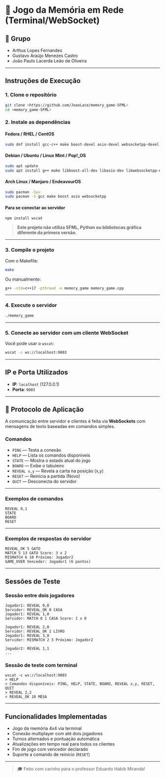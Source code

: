 # 🧠 Jogo da Memória em Rede (Terminal/WebSocket)

## 👥 Grupo

* Arthus Lopes Fernandes
* Gustavo Araújo Menezes Castro
* João Paulo Lacerda Leão de Oliveira

---

## Instruções de Execução

### 1. Clone o repositório

```bash
git clone <https://github.com/JoaoLace/memory_game-SFML>
cd <memory_game-SFML>
```

### 2. Instale as dependências

#### Fedora / RHEL / CentOS

```bash
sudo dnf install gcc-c++ make boost-devel asio-devel websocketpp-devel
```

#### Debian / Ubuntu / Linux Mint / Pop!\_OS

```bash
sudo apt update
sudo apt install g++ make libboost-all-dev libasio-dev libwebsocketpp-dev
```

#### Arch Linux / Manjaro / EndeavourOS

```bash
sudo pacman -Syu
sudo pacman -S gcc make boost asio websocketpp
```

#### Para se conectar ao servidor

```bash
npm install wscat
```
> **Este projeto não utiliza SFML, Python ou bibliotecas gráfica diferente da primera versão.**

---

### 3. Compile o projeto

Com o Makefile:

```bash
make
```

Ou manualmente:

```bash
g++ -std=c++17 -pthread -o memory_game memory_game.cpp
```

---

### 4. Execute o servidor

```bash
./memory_game
```

---

### 5. Conecte ao servidor com um cliente WebSocket

Você pode usar o `wscat`:

```bash
wscat -c ws://localhost:9003
```

---

## IP e Porta Utilizados

* **IP**: `localhost` (127.0.0.1)
* **Porta**: `9003`

---

## 📃 Protocolo de Aplicação

A comunicação entre servidor e clientes é feita via **WebSockets** com mensagens de texto baseadas em comandos simples.

### Comandos

* `PING` — Testa a conexão
* `HELP` — Lista os comandos disponíveis
* `STATE` — Mostra o estado atual do jogo
* `BOARD` — Exibe o tabuleiro
* `REVEAL x,y` — Revela a carta na posição (x,y)
* `RESET` — Reinicia a partida (Novo)
* `QUIT` — Desconecta do servidor

---

### Exemplos de comandos

```
REVEAL 0,1
STATE
BOARD
RESET
```

---

### Exemplos de respostas do servidor

```
REVEAL_OK 5 GATO
MATCH 5 13 GATO Score: 3 x 2
MISMATCH 6 10 Próximo: Jogador2
GAME_OVER Vencedor: Jogador1 (6 pontos)
```

---

## Sessões de Teste

### Sessão entre dois jogadores

```
Jogador1: REVEAL 0,0
Servidor: REVEAL_OK 0 CASA
Jogador1: REVEAL 1,0
Servidor: MATCH 0 1 CASA Score: 1 x 0

Jogador1: REVEAL 2,0
Servidor: REVEAL_OK 2 LIVRO
Jogador1: REVEAL 3,0
Servidor: MISMATCH 2 3 Próximo: Jogador2

Jogador2: REVEAL 1,1
...
```

### Sessão de teste com terminal

```
wscat -c ws://localhost:9003
> HELP
< Comandos disponíveis: PING, HELP, STATE, BOARD, REVEAL x,y, RESET, QUIT
> REVEAL 2,2
< REVEAL_OK 10 MESA
```

---

## Funcionalidades Implementadas

* Jogo da memória 4x4 via terminal
* Conexão multiplayer com até dois jogadores
* Turnos alternados e pontuação automática
* Atualizações em tempo real para todos os clientes
* Fim de jogo com vencedor declarado
* Suporte a comando de reinício (`RESET`)

---

> 🎓 Feito com carinho para o professor Eduardo Habib Miranda!
